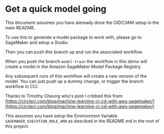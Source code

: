 # Get a quick model going

This document assumes you have aleready done the OIDC/IAM setup in the main README.

To use this to generate a model package to work with, please go to SageMaker and setup a Studio.

Then you can push this branch up and run the associated workflow.

When you push the branch `model-train` the workflow in this demo will create a model in the Amazon SageMaker Model Package Registry.

Any subsequent runs of this workflow will create a new version of the model. You can just push up a dummy change, or trigger the branch workflow in CCI.

Thanks to Timothy Cheung who's post I cribbed this from: [https://circleci.com/blog/machine-learning-ci-cd-with-aws-sagemaker/](https://circleci.com/blog/machine-learning-ci-cd-with-aws-sagemaker/)

This assumes you have setup the Environment Variable `SAGEMAKER_EXECUTION_ROLE_ARN` as descibed in the README.md in the root of this project.
